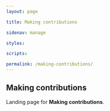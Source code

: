 ```yaml
---
layout: page

title: Making contributions

sidenav: manage

styles:

scripts:

permalink: /making-contributions/
---
```

## Making contributions

Landing page for **Making contributions**.

<!-- CONTENT END -->

